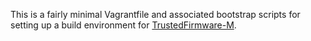This is a fairly minimal Vagrantfile and associated bootstrap scripts for
setting up a build environment for
[TrustedFirmware-M](https://www.trustedfirmware.org).
